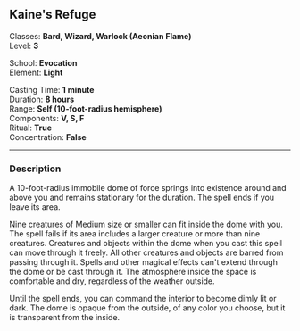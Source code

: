 ## Kaine's Refuge

Classes: **Bard, Wizard, Warlock (Aeonian Flame)**  
Level: **3**  

School: **Evocation**  
Element: **Light**  

Casting Time: **1 minute**  
Duration: **8 hours**  
Range: **Self (10-foot-radius hemisphere)**  
Components: **V, S, F**  
Ritual: **True**  
Concentration: **False**  

------

### Description

A 10-foot-radius immobile dome of force springs into existence around and above you and remains stationary for the duration. The spell ends if you leave its area.

Nine creatures of Medium size or smaller can fit inside the dome with you. The spell fails if its area includes a larger creature or more than nine creatures. Creatures and objects within the dome when you cast this spell can move through it freely. All other creatures and objects are barred from passing through it. Spells and other magical effects can't extend through the dome or be cast through it. The atmosphere inside the space is comfortable and dry, regardless of the weather outside.

Until the spell ends, you can command the interior to become dimly lit or dark. The dome is opaque from the outside, of any color you choose, but it is transparent from the inside.